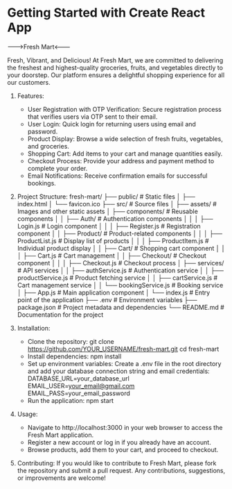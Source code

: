 # Getting Started with Create React App

--->Fresh Mart<---

Fresh, Vibrant, and Delicious!
At Fresh Mart, we are committed to delivering the freshest and highest-quality groceries, fruits, and vegetables directly to your doorstep. Our platform ensures a delightful shopping experience for all our customers.

1. Features:
   - User Registration with OTP Verification: Secure registration process that verifies users
     via OTP sent to their email.
   - User Login: Quick login for returning users using email and password.
   - Product Display: Browse a wide selection of fresh fruits, vegetables, and groceries.
   - Shopping Cart: Add items to your cart and manage quantities easily.
   - Checkout Process: Provide your address and payment method to complete your order.
   - Email Notifications: Receive confirmation emails for successful bookings.
     
2. Project Structure:
fresh-mart/
├── public/                  # Static files
│   ├── index.html
│   └── favicon.ico
├── src/                     # Source files
│   ├── assets/              # Images and other static assets
│   ├── components/          # Reusable components
│   │   ├── Auth/            # Authentication components
│   │   │   ├── Login.js     # Login component
│   │   │   ├── Register.js  # Registration component
│   │   ├── Product/         # Product-related components
│   │   │   ├── ProductList.js # Display list of products
│   │   │   ├── ProductItem.js # Individual product display
│   │   ├── Cart/            # Shopping cart component
│   │   │   ├── Cart.js      # Cart management
│   │   ├── Checkout/        # Checkout component
│   │   │   ├── Checkout.js  # Checkout process
│   ├── services/            # API services
│   │   ├── authService.js   # Authentication service
│   │   ├── productService.js # Product fetching service
│   │   ├── cartService.js    # Cart management service
│   │   └── bookingService.js  # Booking service
│   ├── App.js               # Main application component
│   └── index.js             # Entry point of the application
├── .env                     # Environment variables
├── package.json             # Project metadata and dependencies
└── README.md                # Documentation for the project

3. Installation:
   - Clone the repository:
         git clone https://github.com/YOUR_USERNAME/fresh-mart.git
         cd fresh-mart
   - Install dependencies:
         npm install
   - Set up environment variables:
     Create a .env file in the root directory and add your database connection string and email
     credentials:
        DATABASE_URL=your_database_url
        EMAIL_USER=your_email@gmail.com
        EMAIL_PASS=your_email_password
   - Run the application:
        npm start

4. Usage:
   - Navigate to http://localhost:3000 in your web browser to access the Fresh Mart application.
   - Register a new account or log in if you already have an account.
   - Browse products, add them to your cart, and proceed to checkout.

5. Contributing: If you would like to contribute to Fresh Mart, please fork the repository and 
    submit a pull request. Any contributions, suggestions, or improvements are welcome!
